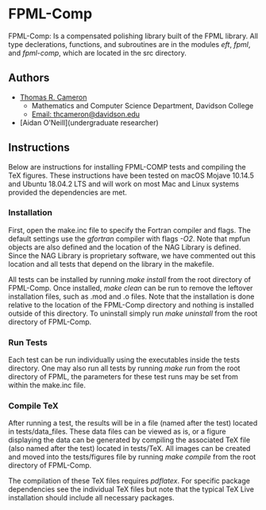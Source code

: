 # FPML-Comp
FPML-Comp: Is a compensated polishing library built of the FPML library. All type declerations, functions, and subroutines are in the modules *eft*, *fpml*, and *fpml-comp*, which are located in the src directory.
## Authors
* [Thomas R. Cameron](https://thomasrcameron.com)
    * Mathematics and Computer Science Department, Davidson College
    * [Email: thcameron@davidson.edu](mailto:thcameron@davidson.edu)
* [Aidan O'Neill](undergraduate researcher)

## Instructions
Below are instructions for installing FPML-COMP tests and compiling the TeX figures. These instructions have been tested on macOS Mojave 10.14.5 and Ubuntu 18.04.2 LTS and will work on most Mac and Linux systems provided the dependencies are met.
### Installation
First, open the make.inc file to specify the Fortran compiler and flags. The default settings use the *gfortran* compiler with flags *-O2*. Note that mpfun objects are also defined and the location of the NAG Library is defined. Since the NAG Library is proprietary software, we have commented out this location and all tests that depend on the library in the makefile.

All tests can be installed by running *make install* from the root directory of FPML-Comp.
Once installed, *make clean* can be run to remove the leftover installation files, such as .mod and .o files. Note that the installation is done relative to the location of the FPML-Comp directory and nothing is installed outside of this directory. To uninstall simply run *make uninstall* from the root directory of FPML-Comp.
### Run Tests
Each test can be run individually using the executables inside the tests directory. One may also run all tests by running *make run* from the root directory of FPML, the parameters for these test runs may be set from within the make.inc file.
### Compile TeX
After running a test, the results will be in a file (named after the test) located in tests/data\_files. These data files can be viewed as is, or a figure displaying the data can be generated by compiling the associated TeX file (also named after the test) located in tests/TeX. All images can be created and moved into the tests/figures file by running *make compile* from the root directory of FPML-Comp.

The compilation of these TeX files requires *pdflatex*. For specific package dependencies see the individual TeX files but note that the typical TeX Live installation should include all necessary packages.